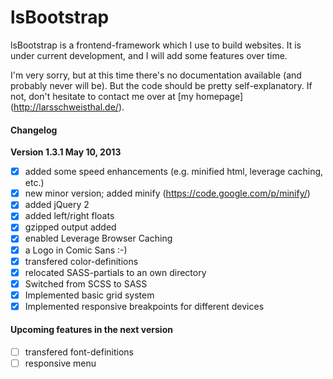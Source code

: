 # lsBootstrap

lsBootstrap is a frontend-framework which I use to build websites. It is under
current development, and I will add some features over time.

I'm very sorry, but at this time there's no documentation available (and
probably never will be). But the code should be pretty self-explanatory. If not,
don't hesitate to contact me over at [my homepage] (http://larsschweisthal.de/).

#### Changelog

**Version 1.3.1 May 10, 2013**

- [x] added some speed enhancements (e.g. minified html, leverage caching, etc.)
- [x] new minor version; added minify (https://code.google.com/p/minify/)
- [x] added jQuery 2
- [x] added left/right floats
- [x] gzipped output added
- [x] enabled Leverage Browser Caching
- [x] a Logo in Comic Sans :-)
- [x] transfered color-definitions
- [x] relocated SASS-partials to an own directory
- [x] Switched from SCSS to SASS
- [x] Implemented basic grid system
- [x] Implemented responsive breakpoints for different devices

#### Upcoming features in the next version

- [ ] transfered font-definitions
- [ ] responsive menu